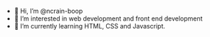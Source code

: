 - 👋 Hi, I’m @ncrain-boop
- 👀 I’m interested in web development and front end development
- 🌱 I’m currently learning HTML, CSS and Javascript.

<!---
ncrain-boop/ncrain-boop is a ✨ special ✨ repository because its `README.md` (this file) appears on your GitHub profile.
You can click the Preview link to take a look at your changes.
--->

